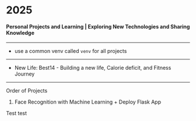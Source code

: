 # 2025
#### Personal Projects and Learning | Exploring New Technologies and Sharing Knowledge

---

- use a common venv called `venv` for all projects

--- 

- New Life: Best14 -  Building a new life, Calorie deficit, and Fitness Journey

---
Order of Projects

1. Face Recognition with Machine Learning + Deploy Flask App


Test
test